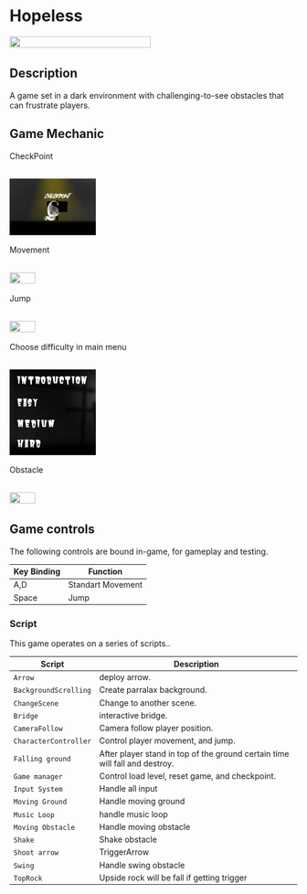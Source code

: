 # Hopeless

<img src="https://github.com/ChristopherAngrico/Hopeless-Game/blob/main/Assets/Hopless-min.gif?raw=true" height="70%" width="70%">

## Description
A game set in a dark environment with challenging-to-see obstacles that can frustrate players.

## Game Mechanic
<p>CheckPoint<p/><br/>
<img src="https://github.com/ChristopherAngrico/Hopeless-Game/blob/main/AllPhoto/CheckPoint.png" height="30%" width="30%">
  
<p>Movement<p/><br/>
<img src="https://github.com/ChristopherAngrico/Hopeless-Game/assets/87889745/7e33abf1-f6c2-4ca2-9264-99b138fb9920" height="30%" width="30%">

<p>Jump<p/><br/>
<img src="https://github.com/ChristopherAngrico/Hopeless-Game/assets/87889745/7ec1d02b-25a6-49d2-9e89-24cc78910a03" height="30%" width="30%">

<p>Choose difficulty in main menu<p/><br/>
<img src="https://github.com/ChristopherAngrico/Hopeless-Game/blob/main/AllPhoto/MainMenu.png" height="30%" width="30%">

<p>Obstacle<p/><br/>
<img src="https://github.com/ChristopherAngrico/Hopeless-Game/assets/87889745/fb6e7510-35f6-40e5-978c-fe7b4b1f4ea7" height="30%" width="30%">

## Game controls

The following controls are bound in-game, for gameplay and testing.

| Key Binding       | Function          |
| ----------------- | ----------------- |
| A,D           | Standart Movement |
| Space           | Jump |

### Script

This game operates on a series of scripts..

| Script       | Description                                                  |
| ------------------- | ------------------------------------------------------------ |
| `Arrow` | deploy arrow. |
| `BackgroundScrolling`  | Create parralax background. |
| `ChangeScene`  | Change to another scene. |
| `Bridge`  | interactive bridge.  |
| `CameraFollow`  | Camera follow player position.  |
| `CharacterController`  | Control player movement, and jump.  |
| `Falling ground`  | After player stand in top of the ground certain time will fall and destroy. |
| `Game manager`  | Control load level, reset game, and checkpoint. |
| `Input System`  | Handle all input |
| `Moving Ground`  | Handle moving ground |
| `Music Loop`  | handle music loop |
| `Moving Obstacle`  | Handle moving obstacle |
| `Shake`  | Shake obstacle |
| `Shoot arrow`  | TriggerArrow |
| `Swing`  | Handle swing obstacle |
| `TopRock`  | Upside rock will be fall if getting trigger |

